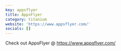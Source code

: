 ```yaml
---
key: appsflyer
title: AppsFlyer
category: titanium
website: 'https://www.appsflyer.com/'
socials: []
---
```


Check out AppsFlyer @ https://www.appsflyer.com/
